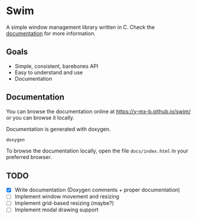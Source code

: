 # Swim

A simple window management library written in C. Check the
[documentation](https://y-mx-b.github.io/swim/) for more information.

## Goals

- Simple, consistent, barebones API
- Easy to understand and use
- Documentation

## Documentation

You can browse the documentation online at https://y-mx-b.github.io/swim/ or
you can browse it locally.

Documentation is generated with doxygen.

```sh
doxygen
```

To browse the documentation locally, open the file `docs/index.html` in your
preferred browser.

## TODO

- [x] Write documentation (Doxygen comments + proper documentation)
- [ ] Implement window movement and resizing
- [ ] Implement grid-based resizing (maybe?)
- [ ] Implement modal drawing support
